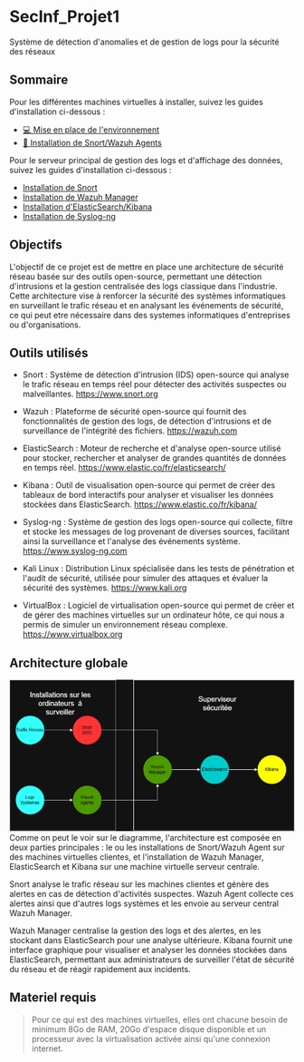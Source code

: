 # SecInf_Projet1
Système de détection d'anomalies et de gestion de logs pour la sécurité des réseaux
## Sommaire
Pour les différentes machines virtuelles à installer, suivez les guides d'installation ci-dessous :
- [💻 Mise en place de l'environnement](./Installations/Pour%20Commencer.md)
- [📡 Installation de Snort/Wazuh Agents](./Installations/Installation%20Snort_Wazuh.md)

Pour le serveur principal de gestion des logs et d'affichage des données, suivez les guides d'installation ci-dessous :
- [Installation de Snort](./Installations/Installation%20Snort.md)
- [Installation de Wazuh Manager](./Installations/Installation%20Wazuh%20Manager.md)
- [Installation d'ElasticSearch/Kibana](./Installations/Installation%20ElasticSearch_Kibana.md)
- [Installation de Syslog-ng](./Installations/Installation%20syslog-ng.md)
## Objectifs
L'objectif de ce projet est de mettre en place une architecture de sécurité réseau basée sur des outils open-source, permettant une détection d'intrusions et la gestion centralisée des logs classique dans l'industrie. Cette architecture vise à renforcer la sécurité des systèmes informatiques en surveillant le trafic réseau et en analysant les événements de sécurité, ce qui peut etre nécessaire dans des systemes informatiques d'entreprises ou d'organisations.
## Outils utilisés
- Snort : Système de détection d'intrusion (IDS) open-source qui analyse le trafic réseau en temps réel pour détecter des activités suspectes ou malveillantes. https://www.snort.org

- Wazuh : Plateforme de sécurité open-source qui fournit des fonctionnalités de gestion des logs, de détection d'intrusions et de surveillance de l'intégrité des fichiers. https://wazuh.com

- ElasticSearch : Moteur de recherche et d'analyse open-source utilisé pour stocker, rechercher et analyser de grandes quantités de données en temps réel. https://www.elastic.co/fr/elasticsearch/

- Kibana : Outil de visualisation open-source qui permet de créer des tableaux de bord interactifs pour analyser et visualiser les données stockées dans ElasticSearch. https://www.elastic.co/fr/kibana/

- Syslog-ng : Système de gestion des logs open-source qui collecte, filtre et stocke les messages de log provenant de diverses sources, facilitant ainsi la surveillance et l'analyse des événements système. https://www.syslog-ng.com

- Kali Linux : Distribution Linux spécialisée dans les tests de pénétration et l'audit de sécurité, utilisée pour simuler des attaques et évaluer la sécurité des systèmes. https://www.kali.org

- VirtualBox : Logiciel de virtualisation open-source qui permet de créer et de gérer des machines virtuelles sur un ordinateur hôte, ce qui nous a permis de simuler un environnement réseau complexe. https://www.virtualbox.org
## Architecture globale
![alt text](Diagramme.png)
Comme on peut le voir sur le diagramme, l'architecture est composée en deux parties principales : le ou les installations de Snort/Wazuh Agent sur des machines virtuelles clientes, et l'installation de Wazuh Manager, ElasticSearch et Kibana sur une machine virtuelle serveur centrale.

Snort analyse le trafic réseau sur les machines clientes et génère des alertes en cas de détection d'activités suspectes. Wazuh Agent collecte ces alertes ainsi que d'autres logs systèmes et les envoie au serveur central Wazuh Manager.

Wazuh Manager centralise la gestion des logs et des alertes, en les stockant dans ElasticSearch pour une analyse ultérieure. Kibana fournit une interface graphique pour visualiser et analyser les données stockées dans ElasticSearch, permettant aux administrateurs de surveiller l'état de sécurité du réseau et de réagir rapidement aux incidents.
## Materiel requis
> Pour ce qui est des machines virtuelles, elles ont chacune besoin de minimum 8Go de RAM, 20Go d'espace disque disponible et un processeur avec la virtualisation activée ainsi qu'une connexion internet.

